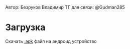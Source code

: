 Автор: Безруков Владимир
ТГ для связи: @Gudman285

# Загрузка
Скачать [.apk](https://github.com/produman66/VKApp/releases/tag/FirstRelease) файл на андроид устройство
